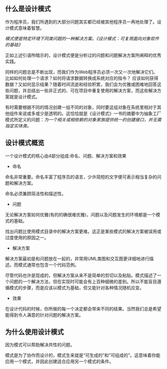 ## 什么是设计模式

作为程序员，我们所遇到的大部分问题其实都已经被其他程序员一再地处理了。设计模式意味着智慧。

*模式便是特定环境下同类问题的一种解决方案。《设计模式：可复用面向对象软件的基础》*

正如上述引语所暗示的，设计模式便是分析过的问题和问题解决方案所阐释的优秀实践。

同样的问题总是不断出现，而我们作为Web程序员必须一次又一次地解决它们。比如如何处理一个请求？如何将请求数据转换成系统对应的指令？
应该如何获得数据？又如何显示结果？随着时间流逝和经验积累，我们会为优雅或困难地回答这些问题，并总结出一些非正式的、可在项目中重复使用的解决方案，而这些解决方案就是设计模式。

有时需要根据不同的情况创建一组不同的对象，同时要这组对象在系统里相对于其他组件来说或多或少是透明的。这恰恰就是《设计模式》一书的摘要中为抽象工厂模式所定义的问题：*为一个相关或相依赖的对象家族提供统一的创建接口，并无需指定实体类。*

## 设计模式概览
一个设计模式的核心由4部分组成:命名、问题、解决方案和效果

* 命名

命名非常重要。命名丰富了程序员的语言，少许简短的文字便可表示相当复杂的问题和解决方案。

命名必须兼顾简洁性和描述性。

* 问题

无论解决方案如何优雅(有的的确很难优雅)，问题以及问题发生的环境都是一个模式的基础。

找出问题比使用模式目录中的解决方案更难。这正是某些模式的解决方案被误用或过度使用的原因之一。

* 解决方案

解决方案最初是和问题放在一起的，并常用UML类图和交互图更详细地进行描述。而模式通常也包含一个代码范例。

尽管代码也许是现成的，但解决方案从来不是简单的剪切以及粘贴。模式描述了一个问题的一个解决方法，但在实现时可能会有上百种细微的差别。所以不能盲目遵循模式的步骤，而是应该以模式为基础，但又能针对各种情况随机应变。

* 效果

在设计代码的时候，你所做的每一个决定都会带来不同的结果。当然我们总是希望能得到令人满意的针对问题的解决方案。


## 为什么使用设计模式

因为模式可以帮助解决共性的问题。

模式是为了协作而设计的，模式生来就是“可生成的”和“可组成的”。这意味着你能应用一个模式，并因此创建适合应用另一个模式的条件。



